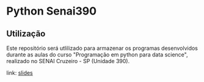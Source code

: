 # Python Senai390

## Utilização

Este repositório será utlilizado para armazenar os programas desenvolvidos durante as aulas do curso "Programação em python para data science", realizado no SENAI Cruzeiro - SP (Unidade 390).

link: [slides](https://docs.google.com/presentation/d/14-FsQyQh4LLyxBIWpeNex_Eb2zvmUr-TntqgJfVJKT0/edit?usp=sharing)
